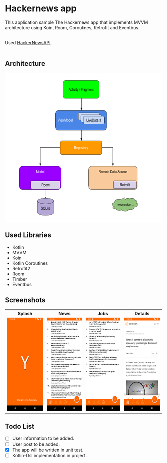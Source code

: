 # Hackernews app

This application sample The Hackernews app that implements MVVM architecture using Koin, Room, Coroutines, Retrofit and Eventbus. <br><br>

Used <a href="https://github.com/HackerNews/API">HackerNewsAPI</a>. <br><br>



<h2> Architecture</h2>

<center>
<img align="center" src="screenshot/mvvm.png" width="640" height="480" />
</p>
</center>


<H2>Used Libraries</H2>

- Kotlin
- MVVM
- Koin
- Kotlin Coroutines
- Retrofit2
- Room
- Timber
- Eventbus



<h2> Screenshots </h2>

<table>
  <tr>
    <th><b>Splash</b></th>
    <th><b>News</b></th>
    <th><b>Jobs</b> </th>
    <th><b>Details</b> </th>
  
  </tr>
  <tr>
    <td>
      <img src="screenshot/launch.png" width="150" height="300" /></td>
    <td>
      <img src="screenshot/news.png" width="150" height="300" />
    </td>
   <td>
      <img src="screenshot/job.png" width="150" height="300" />
    </td>
    <td>
      <img src="screenshot/newdetails.png" width="150" height="300" />
    </td>
  </tr>
</table>



<h2> Todo List </h2>

- [ ] User information to be added.
- [ ] User post to be added. 
- [x] The app will be written in unit test.
- [ ] Kotlin-Dsl implementation in project.
